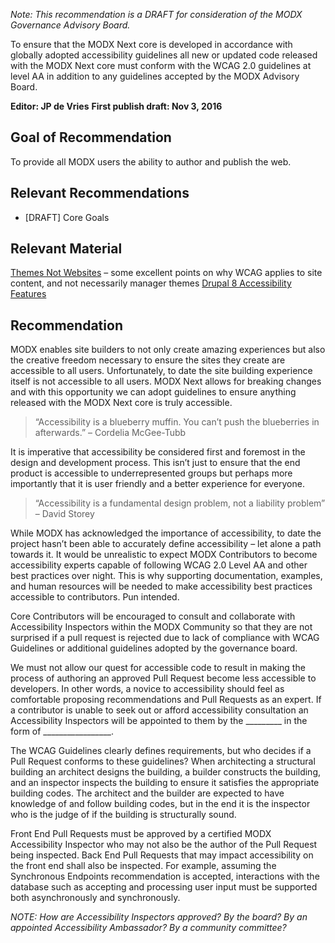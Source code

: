 _Note: This recommendation is a DRAFT for consideration of the MODX Governance Advisory Board._


To ensure that the MODX Next core is developed in accordance with globally adopted accessibility guidelines all new or updated code released with the MODX Next core must conform with the WCAG 2.0 guidelines at level AA in addition to any guidelines accepted by the MODX Advisory Board.


**Editor: JP de Vries**
**First publish draft: Nov 3, 2016**


## Goal of Recommendation


To provide all MODX users the ability to author and publish the web.


## Relevant Recommendations
 - [DRAFT] Core Goals


## Relevant Material
[Themes Not Websites](https://www.joedolson.com/2016/08/themes-not-web-sites/) – some excellent points on why WCAG applies to site content, and not necessarily manager themes
[Drupal 8 Accessibility Features](https://twitter.com/johan_ramon/status/773150640403058689)


## Recommendation
MODX enables site builders to not only create amazing experiences but also the creative freedom necessary to ensure the sites they create are accessible to all users. Unfortunately, to date the site building experience itself is not accessible to all users. MODX Next allows for breaking changes and with this opportunity we can adopt guidelines to ensure anything released with the MODX Next core is truly accessible.


> “Accessibility is a blueberry muffin. You can’t push the blueberries in afterwards.” – Cordelia McGee-Tubb


It is imperative that accessibility be considered first and foremost in the design and development process. This isn’t just to ensure that the end product is accessible to underrepresented groups but perhaps more importantly that it is user friendly and a better experience for everyone.


> “Accessibility is a fundamental design problem, not a liability problem” – David Storey


While MODX has acknowledged the importance of accessibility, to date the project hasn’t been able to accurately define accessibility – let alone a path towards it. It would be unrealistic to expect MODX Contributors to become accessibility experts capable of following WCAG 2.0 Level AA and other best practices over night. This is why supporting documentation, examples, and human resources will be needed to make accessibility best practices accessible to contributors. Pun intended.


Core Contributors will be encouraged to consult and collaborate with Accessibility Inspectors within the MODX Community so that they are not surprised if a pull request is rejected due to lack of compliance with WCAG Guidelines or additional guidelines adopted by the governance board.


We must not allow our quest for accessible code to result in making the process of authoring an approved Pull Request become less accessible to developers. In other words,  a novice to accessibility should feel as comfortable proposing recommendations and Pull Requests as an expert. If a contributor is unable to seek out or afford accessibility consultation an Accessibility Inspectors will be appointed to them by the _________ in the form of _________________.


The WCAG Guidelines clearly defines requirements, but who decides if a Pull Request conforms to these guidelines? When architecting a structural building an architect designs the building, a builder constructs the building, and an inspector inspects the building to ensure it satisfies the appropriate building codes. The architect and the builder are expected to have knowledge of and follow building codes, but in the end it is the inspector who is the judge of if the building is structurally sound.


Front End Pull Requests must be approved by a certified MODX Accessibility Inspector who may not also be the author of the Pull Request being inspected. Back End Pull Requests that may impact accessibility on the front end shall also be inspected. For example, assuming the Synchronous Endpoints recommendation is accepted, interactions with the database such as accepting and processing user input must be supported both asynchronously and synchronously.


_NOTE: How are Accessibility Inspectors approved? By the board? By an appointed Accessibility Ambassador? By a community committee?_
